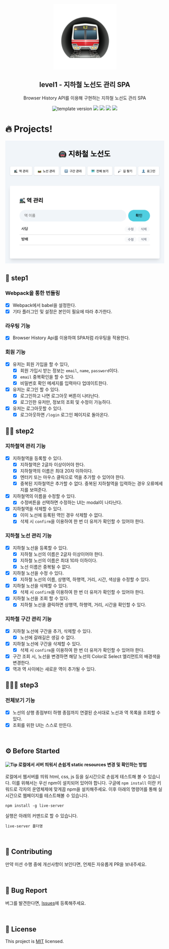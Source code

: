 <p align="middle" >
  <img width="200px;" src="./src/images/subway_emoji.png"/>
</p>
<h2 align="middle">level1 - 지하철 노선도 관리 SPA</h2>
<p align="middle">Browser History API를 이용해 구현하는 지하철 노선도 관리 SPA</p>
<p align="middle">
  <img src="https://img.shields.io/badge/version-1.0.0-blue?style=flat-square" alt="template version"/>
  <img src="https://img.shields.io/badge/language-html-red.svg?style=flat-square"/>
  <img src="https://img.shields.io/badge/language-css-blue.svg?style=flat-square"/>
  <img src="https://img.shields.io/badge/language-js-yellow.svg?style=flat-square"/>
  <img src="https://img.shields.io/badge/license-MIT-brightgreen.svg?style=flat-square"/>
</p>

# 🔥 Projects!

<p align="middle">
  <img src="./src/images/readme/subway_app_preview.png">
</p>

## 🎯 step1

### Webpack을 통한 번들링

- [x] Webpack에서 babel을 설정한다.
- [x] 기타 플러그인 및 설정은 본인이 필요에 따라 추가한다.

### 라우팅 기능

- [x] Browser History Api를 이용하여 SPA처럼 라우팅을 적용한다.

### 회원 기능

- [x] 유저는 회원 가입을 할 수 있다,
  - [x] 회원 가입시 받는 정보는 `email`, `name`, `password`이다.
  - [x] `email` 중복확인을 할 수 있다.
  - [x] 비밀번호 확인 메세지를 입력마다 업데이트한다.
- [x] 유저는 로그인 할 수 있다.
  - [x] 로그인하고 나면 로그아웃 버튼이 나타난다.
  - [x] 로그인한 유저만, 정보의 조회 및 수정이 가능하다.
- [x] 유저는 로그아웃할 수 있다.
  - [x] 로그아웃하면 `/login` 로그인 페이지로 돌아온다.

## 🎯🎯 step2

### 지하철역 관리 기능

- [x] 지하철역을 등록할 수 있다.
  - [x] 지하철역은 2글자 이상이어야 한다.
  - [x] 지하철역의 이름은 최대 20자 이하이다.
  - [x] 엔터키 또는 마우스 클릭으로 역을 추가할 수 있어야 한다.
  - [x] 중복된 지하철역은 추가할 수 없다. 중복된 지하철역을 입력하는 경우 오류메세지를 보여준다.
- [x] 지하철역의 이름을 수정할 수 있다.
  - [x] 수정버튼을 선택하면 수정하는 UI는 modal이 나타난다.
- [x] 지하철역을 삭제할 수 있다.
  - [x] 이미 노선에 등록된 역인 경우 삭제할 수 없다.
  - [x] 삭제 시 `confirm`을 이용하여 한 번 더 유저가 확인할 수 있어야 한다.

### 지하철 노선 관리 기능

- [x] 지하철 노선을 등록할 수 있다.
  - [x] 지하철 노선의 이름은 2글자 이상이어야 한다.
  - [x] 지하철 노선의 이름은 최대 10자 이하이다.
  - [x] 노선 이름은 중복될 수 없다.
- [x] 지하철 노선을 수정 수 있다.
  - [x] 지하철 노선의 이름, 상행역, 하행역, 거리, 시간, 색상을 수정할 수 있다.
- [x] 지하철 노선을 삭제할 수 있다.
  - [x] 삭제 시 `confirm`을 이용하여 한 번 더 유저가 확인할 수 있어야 한다.
- [x] 지하철 노선을 조회 할 수 있다.
  - [x] 지하철 노선을 클릭하면 상행역, 하행역, 거리, 시간을 확인할 수 있다.

### 지하철 구간 관리 기능

- [x] 지하철 노선에 구간을 추가, 삭제할 수 있다.
  - [x] 노선에 갈래길은 생길 수 없다.
- [x] 지하철 노선에 구간을 삭제할 수 있다.
  - [x] 삭제 시 `confirm`을 이용하여 한 번 더 유저가 확인할 수 있어야 한다.
- [x] 구간 조회 시, 노선을 변경하면 해당 노선의 Color로 Select 엘리먼트의 배경색을 변경한다.
- [x] 역과 역 사이에는 새로운 역이 추가될 수 있다.

## 🎯🎯🎯 step3

### 전체보기 기능

- [x] 노선의 상행 종점부터 하행 종점까지 연결된 순서대로 노선과 역 목록을 조회할 수 있다.
- [x] 조회를 위한 UI는 스스로 만든다.

<br>

## ⚙️ Before Started

#### <img alt="Tip" src="https://img.shields.io/static/v1.svg?label=&message=Tip&style=flat-square&color=673ab8"> 로컬에서 서버 띄워서 손쉽게 static resources 변경 및 확인하는 방법

로컬에서 웹서버를 띄워 html, css, js 등을 실시간으로 손쉽게 테스트해 볼 수 있습니다. 이를 위해서는 우선 npm이 설치되어 있어야 합니다. 구글에 `npm install` 이란 키워드로 각자의 운영체제에 맞게끔 npm을 설치해주세요. 이후 아래의 명령어를 통해 실시간으로 웹페이지를 테스트해볼 수 있습니다.

```
npm install -g live-server
```

실행은 아래의 커맨드로 할 수 있습니다.

```
live-server 폴더명
```

<br>

## 👏 Contributing

만약 미션 수행 중에 개선사항이 보인다면, 언제든 자유롭게 PR을 보내주세요.

<br>

## 🐞 Bug Report

버그를 발견한다면, [Issues](https://github.com/woowacourse/javascript-subway/issues)에 등록해주세요.

<br>

## 📝 License

This project is [MIT](https://github.com/woowacourse/javascript-subway/blob/main/LICENSE) licensed.
